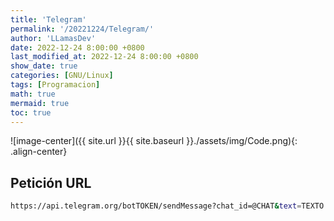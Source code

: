 ```yaml
---
title: 'Telegram'
permalink: '/20221224/Telegram/'
author: 'LLamasDev'
date: 2022-12-24 8:00:00 +0800
last_modified_at: 2022-12-24 8:00:00 +0800
show_date: true
categories: [GNU/Linux]
tags: [Programacion]
math: true
mermaid: true
toc: true
---
```


![image-center]({{ site.url }}{{ site.baseurl }}./assets/img/Code.png){: .align-center}

## Petición URL

```bash
https://api.telegram.org/botTOKEN/sendMessage?chat_id=@CHAT&text=TEXTO
```